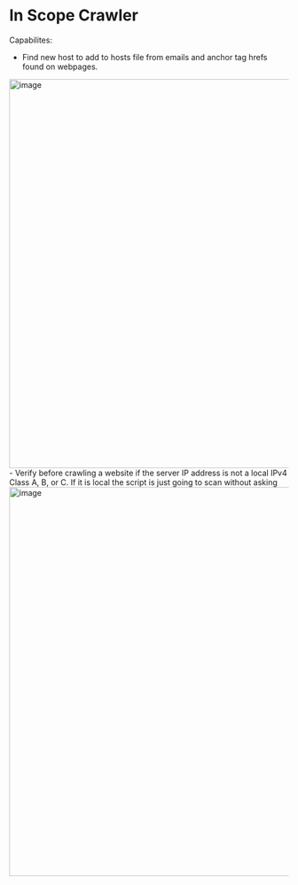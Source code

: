 # In Scope Crawler
Capabilites:
- Find new host to add to hosts file from emails and anchor tag hrefs found on webpages. 
<img width="702" alt="image" src="https://github.com/cbechie-kiss/href_host_validator/assets/107353602/16d93a83-83df-42af-8b2d-34fccae39428">
- Verify before crawling a website if the server IP address is not a local IPv4 Class A, B, or C. If it is local the script is just going to scan without asking
<img width="702" alt="image" src="https://github.com/cbechie-kiss/in_scope_crawler/assets/107353602/06a6d76c-303b-423a-b951-f8f48899d9d8">


